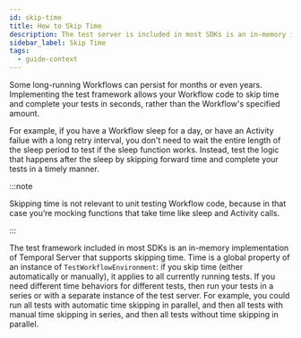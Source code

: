 ```yaml
---
id: skip-time
title: How to Skip Time
description: The test server is included in most SDKs is an in-memory implementation of Temporal Server that supports skipping time.
sidebar_label: Skip Time
tags:
  - guide-context
---
```


Some long-running Workflows can persist for months or even years. Implementing the test framework allows your Workflow code to skip time and complete your tests in seconds, rather than the Workflow's specified amount.

For example, if you have a Workflow sleep for a day, or have an Activity failue with a long retry interval, you don't need to wait the entire length of the sleep period to test if the sleep function works. Instead, test the logic that happens after the sleep by skipping forward time and complete your tests in a timely manner.


:::note

Skipping time is not relevant to unit testing Workflow code, because in that case you’re mocking functions that take time like sleep and Activity calls.

:::

The test framework included in most SDKs is an in-memory implementation of Temporal Server that supports skipping time. Time is a global property of an instance of `TestWorkflowEnvironment`: if you skip time (either automatically or manually), it applies to all currently running tests. If you need different time behaviors for different tests, then run your tests in a series or with a separate instance of the test server. For example, you could run all tests with automatic time skipping in parallel, and then all tests with manual time skipping in series, and then all tests without time skipping in parallel.
